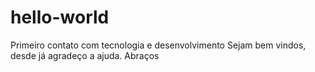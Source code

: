 # hello-world
Primeiro contato com tecnologia e desenvolvimento
Sejam bem vindos, desde já agradeço a ajuda.
Abraços
